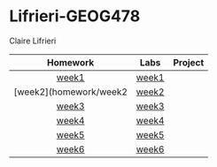 # Lifrieri-GEOG478
Claire Lifrieri

| Homework | Labs | Project |
| :------: |:----:| :------:|
| [week1](homework/week1)| [week1](labs/week1) |  |
| [week2](homework/week2| [week2](labs/week2) |  |
| [week3](homework/week3)| [week3](labs/week3) |  |
| [week4](homework/week4)| [week4](labs/week4) |  |
| [week5](homework/week5)| [week5](labs/week5) |  |
| [week6](homework/week6)| [week6](labs/week6) |  |
